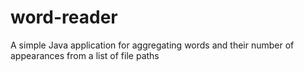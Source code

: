# word-reader
A simple Java application for aggregating words and their number of appearances from a list of file paths
